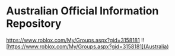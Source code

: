 # Australian Official Information Repository
https://www.roblox.com/My/Groups.aspx?gid=3158181
!![https://www.roblox.com/My/Groups.aspx?gid=3158181](Australia)
